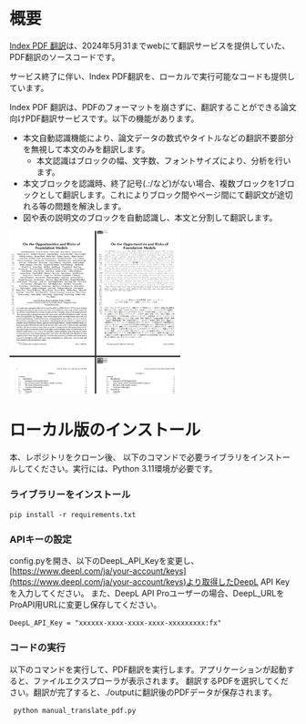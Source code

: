 # 概要

[Index PDF 翻訳](https://indqx-demo-front.onrender.com/)は、2024年5月31までwebにて翻訳サービスを提供していた、PDF翻訳のソースコードです。

サービス終了に伴い、Index PDF翻訳を、ローカルで実行可能なコードも提供しています。

Index PDF 翻訳は、PDFのフォーマットを崩さずに、翻訳することができる論文向けPDF翻訳サービスです。以下の機能があります。
- 本文自動認識機能により、論文データの数式やタイトルなどの翻訳不要部分を無視して本文のみを翻訳します。
    - 本文認識はブロックの幅、文字数、フォントサイズにより、分析を行います。
- 本文ブロックを認識時、終了記号(.:/など)がない場合、複数ブロックを1ブロックとして翻訳します。これによりブロック間やページ間にて翻訳文が途切れる等の問題を解決します。
- 図や表の説明文のブロックを自動認識し、本文と分割して翻訳します。

<img src="https://github.com/Mega-Gorilla/Index_PDF_Translation/blob/main/images/GMtDCedbsAAIkDO.jpg?raw=true" width = "300" />

# ローカル版のインストール

本、レポジトリをクローン後、
以下のコマンドで必要ライブラリをインストールしてください。実行には、Python 3.11環境が必要です。

### ライブラリーをインストール
```
pip install -r requirements.txt
```

### APIキーの設定

config.pyを開き、以下のDeepL_API_Keyを変更し、[https://www.deepl.com/ja/your-account/keys](https://www.deepl.com/ja/your-account/keys)より取得したDeepL API Keyを入力してください。
また、DeepL API Proユーザーの場合、DeepL_URLをProAPI用URLに変更し保存してください。
```
DeepL_API_Key = "xxxxxx-xxxx-xxxx-xxxx-xxxxxxxxx:fx"
```

### コードの実行

以下のコマンドを実行して、PDF翻訳を実行します。アプリケーションが起動すると、ファイルエクスプローラが表示されます。
翻訳するPDFを選択してください。翻訳が完了すると、./outputに翻訳後のPDFデータが保存されます。
```
 python manual_translate_pdf.py
 ```